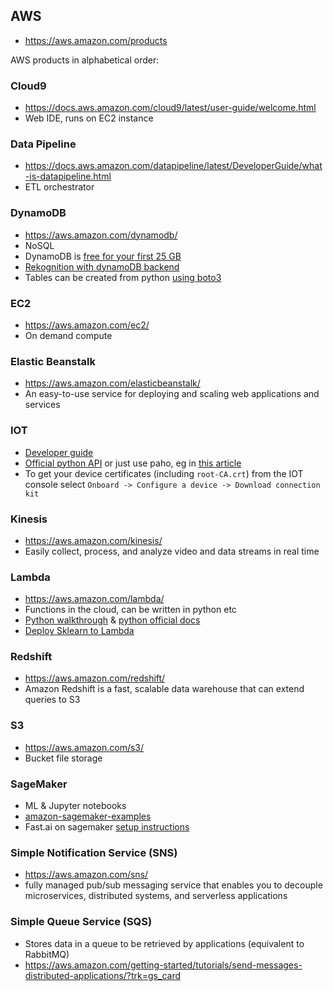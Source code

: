 ## AWS
* https://aws.amazon.com/products

AWS products in alphabetical order:

### Cloud9
* https://docs.aws.amazon.com/cloud9/latest/user-guide/welcome.html
* Web IDE, runs on EC2 instance

### Data Pipeline
* https://docs.aws.amazon.com/datapipeline/latest/DeveloperGuide/what-is-datapipeline.html
* ETL orchestrator

### DynamoDB
* https://aws.amazon.com/dynamodb/
* NoSQL
* DynamoDB is [free for your first 25 GB](https://aws.amazon.com/free/)
* [Rekognition with dynamoDB backend](https://read.acloud.guru/building-an-imgur-clone-part-2-image-rekognition-and-a-dynamodb-backend-abc9af300123)
* Tables can be created from python [using boto3](https://boto3.amazonaws.com/v1/documentation/api/latest/guide/dynamodb.html)

### EC2
* https://aws.amazon.com/ec2/
* On demand compute

### Elastic Beanstalk
* https://aws.amazon.com/elasticbeanstalk/
* An easy-to-use service for deploying and scaling web applications and services 

### IOT
* [Developer guide](https://docs.aws.amazon.com/iot/latest/developerguide/what-is-aws-iot.html)
* [Official python API](https://github.com/aws/aws-iot-device-sdk-python) or just use paho, eg in [this article](https://www.hackster.io/mariocannistra/python-and-paho-for-mqtt-with-aws-iot-921e41)
* To get your device certificates (including `root-CA.crt`) from the IOT console select `Onboard -> Configure a device -> Download connection kit`

### Kinesis
* https://aws.amazon.com/kinesis/
* Easily collect, process, and analyze video and data streams in real time

### Lambda
* https://aws.amazon.com/lambda/
* Functions in the cloud, can be written in python etc
* [Python walkthrough](https://www.fullstackpython.com/blog/aws-lambda-python-3-6.html) & [python official docs](https://docs.aws.amazon.com/lambda/latest/dg/lambda-python-how-to-create-deployment-package.html)
* [Deploy Sklearn to Lambda](https://github.com/ryansb/sklearn-build-lambda)

### Redshift
* https://aws.amazon.com/redshift/
* Amazon Redshift is a fast, scalable data warehouse that can extend queries to S3

### S3
* https://aws.amazon.com/s3/
* Bucket file storage

### SageMaker
* ML & Jupyter notebooks
* [amazon-sagemaker-examples](https://github.com/awslabs/amazon-sagemaker-examples)
* Fast.ai on sagemaker [setup instructions](https://course.fast.ai/start_sagemaker.html)

### Simple Notification Service (SNS)
* https://aws.amazon.com/sns/
* fully managed pub/sub messaging service that enables you to decouple microservices, distributed systems, and serverless applications

### Simple Queue Service (SQS)
* Stores data in a queue to be retrieved by applications (equivalent to RabbitMQ)
* https://aws.amazon.com/getting-started/tutorials/send-messages-distributed-applications/?trk=gs_card


